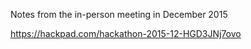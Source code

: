 Notes from the in-person meeting in December 2015

https://hackpad.com/hackathon-2015-12-HGD3JNj7ovo
